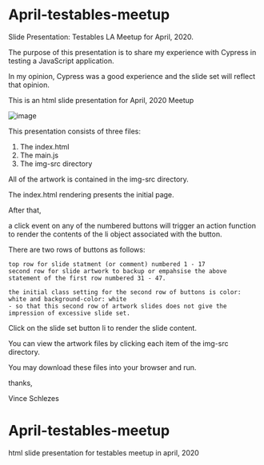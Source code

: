 # April-testables-meetup
Slide Presentation: Testables LA Meetup for April, 2020.

The purpose of this presentation is to share my experience with Cypress in testing a JavaScript application.

In my opinion, Cypress was a good experience and the slide set will reflect that opinion.

This is an html slide presentation for April, 2020 Meetup

![image](https://user-images.githubusercontent.com/3696845/76689874-9e934300-65f7-11ea-907f-75078f9b8632.png)

This presentation consists of three files:

   1.  The index.html
   2.  The main.js
   3.  The img-src directory
   
All of the artwork is contained in the img-src directory.

The index.html rendering presents the initial page.

After that,

a click event on any of the numbered buttons will trigger an action function to render the contents of the li object associated with the button.

There are two rows of buttons as follows:

    top row for slide statment (or comment) numbered 1 - 17
    second row for slide artwork to backup or empahsise the above statement of the first row numbered 31 - 47.
    
    the initial class setting for the second row of buttons is color: white and background-color: white
    - so that this second row of artwork slides does not give the impression of excessive slide set.
    
Click on the slide set button li to render the slide content.
 
 You can view the artwork files by clicking each item of the img-src directory.
 
 You may download these files into your browser and run.
 
 thanks,
 
 Vince Schlezes
 # April-testables-meetup
html slide presentation for testables meetup in april, 2020
